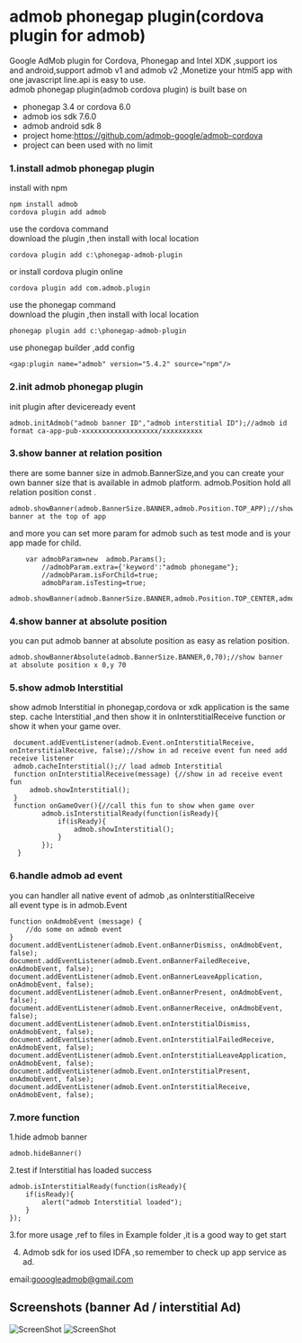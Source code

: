 ﻿admob phonegap plugin(cordova plugin for admob)
====================
Google AdMob plugin for Cordova, Phonegap and Intel XDK ,support ios and android,support admob v1 and admob v2 ,Monetize your html5 app with one javascript line.api is easy to use.<br/>
admob phonegap plugin(admob cordova plugin) is built base on 
- phonegap 3.4 or cordova 6.0
- admob ios sdk 7.6.0 
- admob android sdk 8
- project home:https://github.com/admob-google/admob-cordova<br/>
- project can been used with no limit


### 1.install admob phonegap plugin
install with npm

	npm install admob
	cordova plugin add admob

use the cordova command<br/>
download the plugin ,then install with local location

    cordova plugin add c:\phonegap-admob-plugin 

or install cordova plugin online 

    cordova plugin add com.admob.plugin

use the phonegap command<br/>
download the plugin ,then install with local location

    phonegap plugin add c:\phonegap-admob-plugin 

use phonegap builder ,add config<br/>

    <gap:plugin name="admob" version="5.4.2" source="npm"/>
    

### 2.init admob phonegap plugin
init plugin after deviceready event 

    admob.initAdmob("admob banner ID","admob interstitial ID");//admob id format ca-app-pub-xxxxxxxxxxxxxxxxxxx/xxxxxxxxxx

### 3.show banner  at relation position 
there are some banner size in admob.BannerSize,and you can create your own banner size that is available in admob platform.
admob.Position hold all relation position const .

    admob.showBanner(admob.BannerSize.BANNER,admob.Position.TOP_APP);//show banner at the top of app 

and more you can set more param for admob such as test mode and is your app made for child.
```
	var admobParam=new  admob.Params();
        //admobParam.extra={'keyword':"admob phonegame"};
        //admobParam.isForChild=true;
        admobParam.isTesting=true;
        admob.showBanner(admob.BannerSize.BANNER,admob.Position.TOP_CENTER,admobParam);
```
### 4.show banner  at absolute position
you can put admob banner at absolute position as easy as relation position.

    admob.showBannerAbsolute(admob.BannerSize.BANNER,0,70);//show banner at absolute position x 0,y 70

###  5.show admob Interstitial 
show admob Interstitial in phonegap,cordova or xdk application is the same step.
cache Interstitial ,and then show it in onInterstitialReceive function or show it when your game over.
```
 document.addEventListener(admob.Event.onInterstitialReceive, onInterstitialReceive, false);//show in ad receive event fun need add receive listener
 admob.cacheInterstitial();// load admob Interstitial
 function onInterstitialReceive(message) {//show in ad receive event fun
     admob.showInterstitial();
 }
 function onGameOver(){//call this fun to show when game over
        admob.isInterstitialReady(function(isReady){
            if(isReady){
                admob.showInterstitial();
            }
        });
  }
```
###  6.handle admob ad event
you can handler all native event of admob ,as onInterstitialReceive <br/>
all event type is in admob.Event<br/>
```
function onAdmobEvent (message) {
    //do some on admob event
}
document.addEventListener(admob.Event.onBannerDismiss, onAdmobEvent, false);
document.addEventListener(admob.Event.onBannerFailedReceive, onAdmobEvent, false);
document.addEventListener(admob.Event.onBannerLeaveApplication, onAdmobEvent, false);
document.addEventListener(admob.Event.onBannerPresent, onAdmobEvent, false);
document.addEventListener(admob.Event.onBannerReceive, onAdmobEvent, false);
document.addEventListener(admob.Event.onInterstitialDismiss, onAdmobEvent, false);
document.addEventListener(admob.Event.onInterstitialFailedReceive, onAdmobEvent, false);
document.addEventListener(admob.Event.onInterstitialLeaveApplication, onAdmobEvent, false);
document.addEventListener(admob.Event.onInterstitialPresent, onAdmobEvent, false);
document.addEventListener(admob.Event.onInterstitialReceive, onAdmobEvent, false);
```
###  7.more function
1.hide admob banner

    admob.hideBanner()

2.test if Interstitial has loaded success
```
admob.isInterstitialReady(function(isReady){
    if(isReady){
        alert("admob Interstitial loaded");
    }
});
```

3.for more usage ,ref to files in Example folder ,it is a good way to get start<br/>

4. Admob sdk for ios used IDFA ,so remember to check up app service as ad.

email:gooogleadmob@gmail.com


## Screenshots (banner Ad / interstitial Ad) ##

![ScreenShot](https://github.com/admob-google/admob-cordova/blob/master/resource/screenshot/admob0.png?raw=true)
![ScreenShot](https://github.com/admob-google/admob-cordova/blob/master/resource/screenshot/admob5.png?raw=true)


